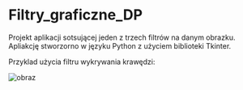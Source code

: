 # Filtry_graficzne_DP
Projekt aplikacji sotsującej jeden z trzech filtrów na danym obrazku. Apliakcję stworzorno w języku Python z użyciem biblioteki Tkinter.

Przyklad użycia filtru wykrywania krawędzi:

![obraz](https://user-images.githubusercontent.com/87314459/223432656-0e8b6623-126a-46a5-a12e-9f0aab0b1643.png)
